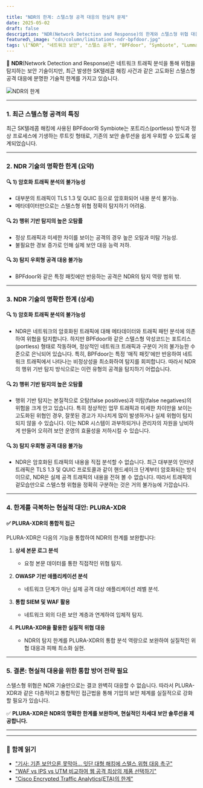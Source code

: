 ```yaml
---

title: "NDR의 한계: 스텔스형 공격 대응의 현실적 문제"
date: 2025-05-02
draft: false
description: "NDR(Network Detection and Response)의 한계와 스텔스형 위협 대응을 위한 현실적인 접근 방안을 탐구합니다."
featured\_image: "cdn/column/limitations-ndr-bpfdoor.jpg"
tags: \["NDR", "네트워크 보안", "스텔스 공격", "BPFdoor", "Symbiote", "LummaC2", "암호화 트래픽", "SKT", "SK텔레콤", "PLURA-XDR"]
---
```


📡 **NDR**(Network Detection and Response)은 네트워크 트래픽 분석을 통해 위협을 탐지하는 보안 기술이지만, 최근 발생한 SK텔레콤 해킹 사건과 같은 고도화된 스텔스형 공격 대응에 분명한 기술적 한계를 가지고 있습니다.

![NDR의 한계](https://blog.plura.io/cdn/column/limitations-ndr-bpfdoor.jpg)

<!--more-->

---

### 1. **최근 스텔스형 공격의 특징**

최근 SK텔레콤 해킹에 사용된 BPFdoor와 Symbiote는 포트리스(portless) 방식과 정상 프로세스에 기생하는 루트킷 형태로, 기존의 보안 솔루션을 쉽게 우회할 수 있도록 설계되었습니다.

---

### 2. **NDR 기술의 명확한 한계 (요약)**

#### 🔍 **1) 암호화 트래픽 분석의 불가능성**

* 대부분의 트래픽이 TLS 1.3 및 QUIC 등으로 암호화되어 내용 분석 불가능.
* 메타데이터만으로는 스텔스형 위협 정확히 탐지하기 어려움.

#### 🔍 **2) 행위 기반 탐지의 높은 오탐률**

* 정상 트래픽과 미세한 차이를 보이는 공격의 경우 높은 오탐과 미탐 가능성.
* 불필요한 경보 증가로 인해 실제 보안 대응 능력 저하.

#### 🔍 **3) 탐지 우회형 공격 대응 불가능**

* BPFdoor와 같은 특정 패킷에만 반응하는 공격은 NDR의 탐지 역량 범위 밖.

---

### 3. **NDR 기술의 명확한 한계 (상세)**

#### 🔍 **1) 암호화 트래픽 분석의 불가능성**

* NDR은 네트워크의 암호화된 트래픽에 대해 메타데이터와 트래픽 패턴 분석에 의존하여 위협을 탐지합니다. 하지만 BPFdoor와 같은 스텔스형 악성코드는 포트리스(portless) 형태로 작동하며, 정상적인 네트워크 트래픽과 구분이 거의 불가능한 수준으로 은닉되어 있습니다. 특히, BPFdoor는 특정 '매직 패킷'에만 반응하여 네트워크 트래픽에서 나타나는 비정상성을 최소화하여 탐지를 회피합니다. 따라서 NDR의 행위 기반 탐지 방식으로는 이런 유형의 공격을 탐지하기 어렵습니다.

#### 🔍 **2) 행위 기반 탐지의 높은 오탐률**

* 행위 기반 탐지는 본질적으로 오탐(false positives)과 미탐(false negatives)의 위험을 크게 안고 있습니다. 특히 정상적인 업무 트래픽과 미세한 차이만을 보이는 고도화된 위협인 경우, 잘못된 경고가 지나치게 많이 발생하거나 실제 위협이 탐지되지 않을 수 있습니다. 이는 NDR 시스템이 과부하되거나 관리자의 자원을 낭비하게 만들어 오히려 보안 운영의 효율성을 저하시킬 수 있습니다.

#### 🔍 **3) 탐지 우회형 공격 대응 불가능**

* NDR은 암호화된 트래픽의 내용을 직접 분석할 수 없습니다. 최근 대부분의 인터넷 트래픽은 TLS 1.3 및 QUIC 프로토콜과 같이 핸드셰이크 단계부터 암호화되는 방식이므로, NDR은 실제 공격 트래픽의 내용을 전혀 볼 수 없습니다. 따라서 트래픽의 겉모습만으로 스텔스형 위협을 정확히 구분하는 것은 거의 불가능에 가깝습니다.

---

### 4. **한계를 극복하는 현실적 대안: PLURA-XDR**

#### ✅ **PLURA-XDR의 통합적 접근**

PLURA-XDR은 다음의 기능을 통합하여 NDR의 한계를 보완합니다:

1. **상세 본문 로그 분석**

   * 요청 본문 데이터를 통한 직접적인 위협 탐지.

2. **OWASP 기반 애플리케이션 분석**

   * 네트워크 단계가 아닌 실제 공격 대상 애플리케이션 레벨 분석.

3. **통합 SIEM 및 WAF 활용**

   * 네트워크 외의 다른 보안 계층과 연계하여 입체적 탐지.

4. **PLURA-XDR을 활용한 실질적 위협 대응**

   * NDR의 탐지 한계를 PLURA-XDR의 통합 분석 역량으로 보완하여 실질적인 위협 대응과 피해 최소화 실현.

---

### 5. **결론: 현실적 대응을 위한 통합 방어 전략 필요**

스텔스형 위협은 NDR 기술만으로는 결코 완벽히 대응할 수 없습니다. 따라서 PLURA-XDR과 같은 다층적이고 통합적인 접근법을 통해 기업의 보안 체계를 실질적으로 강화할 필요가 있습니다.

✅ **PLURA-XDR은 NDR의 명확한 한계를 보완하며, 현실적인 차세대 보안 솔루션을 제공합니다.**

---

---

### 📖 **함께 읽기**
* ["기사: 기존 보안으론 못막아… 잇단 대형 해킹에 스텔스 위협 대응 촉구"](https://n.news.naver.com/article/018/0006002991)
* ["WAF vs IPS vs UTM 비교하여 웹 공격 최상의 제품 선택하기"](https://blog.plura.io/ko/column/waf_ips_utm_comparison/)
* ["Cisco Encrypted Traffic Analytics(ETA)의 한계"](https://community.cisco.com/t5/security-knowledge-base/cisco-eta-feature-encrypted-traffic-analysis-at-glance/ta-p/4783197)
